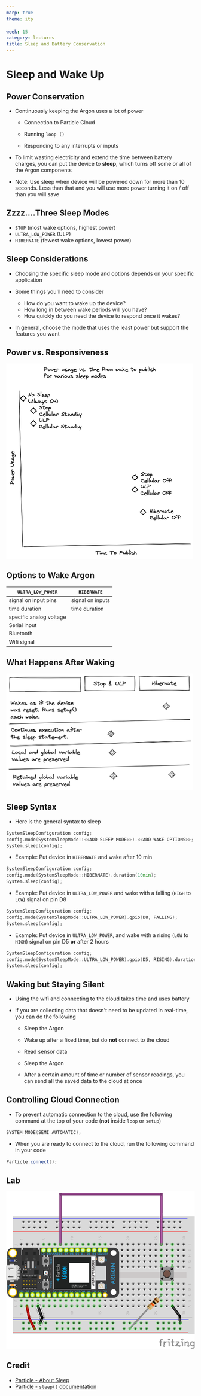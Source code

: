 ```yaml
---
marp: true
theme: itp

week: 15
category: lectures
title: Sleep and Battery Conservation
---
```


<!-- headingDivider: 2 -->

# Sleep and Wake Up

## Power Conservation

- Continuously keeping the Argon uses a lot of power

  - Connection to Particle Cloud

  - Running `loop ()`

  - Responding to any interrupts or inputs
- To limit wasting electricity and extend the time between battery charges, you can put the device to **sleep**, which turns off some or all of the Argon components
- Note: Use sleep when device will be powered down for more than 10 seconds. Less than that and you will use more power turning it on / off than you will save

## Zzzz....Three Sleep Modes

- `STOP` (most wake options, highest power)
- `ULTRA_LOW_POWER` (ULP)
- `HIBERNATE` (fewest wake options, lowest power)

## Sleep Considerations

- Choosing the specific sleep mode and options depends on your specific application

- Some things you'll need to consider
  - How do you want to wake up the device?
  - How long in between wake periods will you have?
  - How quickly do you need the device to respond once it wakes?
- In general, choose the mode that uses the least power but support the features you want

## Power vs. Responsiveness

<img src="lecture_sleep.assets/sleep-power.png" alt="Sleep Power" style="width:500px;" />

<!-- This shows that you can conserve power if you hibernate but it will take longer to publish a message -->



## Options to Wake Argon

| `ULTRA_LOW_POWER`       | `HIBERNATE`      |
| ----------------------- | ---------------- |
| signal on input pins    | signal on inputs |
| time duration           | time duration    |
| specific analog voltage |                  |
| Serial input            |                  |
| Bluetooth               |                  |
| Wifi signal             |                  |

## What Happens After Waking

<img src="lecture_sleep.assets/sleep-variables.png" alt="Wake Methods" style="width:500px" />

<!-- note HIBERNATE wakes as if it has been reset. It goes through setup() again and starts with all non-retained variables cleared. In ULTRA_LOW_POWER and STOP modes, execution continues after the line of code that put the device to sleep, with all variables preserved. -->

## Sleep Syntax

- Here is the general syntax to sleep 

```c++
SystemSleepConfiguration config;
config.mode(SystemSleepMode::<<ADD SLEEP MODE>>).<<ADD WAKE OPTIONS>>;
System.sleep(config);
```

- Example: Put device in `HIBERNATE` and wake after 10 min

```c++
SystemSleepConfiguration config;
config.mode(SystemSleepMode::HIBERNATE).duration(10min);
System.sleep(config);
```
- Example: Put device in `ULTRA_LOW_POWER` and wake with a falling (`HIGH` to `LOW`) signal on pin D8

```c++
SystemSleepConfiguration config;
config.mode(SystemSleepMode::ULTRA_LOW_POWER).gpio(D8, FALLING);
System.sleep(config);
```
- Example: Put device in `ULTRA_LOW_POWER`, and wake with a rising (`LOW` to `HIGH`) signal on pin D5 **or** after 2 hours

```c++
SystemSleepConfiguration config;
config.mode(SystemSleepMode::ULTRA_LOW_POWER).gpio(D5, RISING).duration(2h);
System.sleep(config);
```

## Waking but Staying Silent

- Using the wifi and connecting to the cloud takes time and uses battery

- If you are collecting data that doesn't need to be updated in real-time, you can do the following

  - Sleep the Argon

  - Wake up after a fixed time, but do **not** connect to the cloud

  - Read sensor data

  - Sleep the Argon

  - After a certain amount of time or number of sensor readings, you can send all the saved data to the cloud at once


## Controlling Cloud Connection

- To prevent automatic connection to the cloud, use the following command at the top of your code (**not** inside `loop` or `setup`)

```c++
SYSTEM_MODE(SEMI_AUTOMATIC);
```

- When you are ready to connect to the cloud, run the following command in your code

```c++
Particle.connect();
```

  

## Lab

![sleep_wake_button_bb](lecture_sleep.assets/sleep_wake_button_bb.png)

## Credit

* [Particle - About Sleep](https://docs.particle.io/tutorials/learn-more/about-sleep/)
* [Particle - `sleep()` documentation](https://docs.particle.io/cards/firmware/sleep-sleep/sleep-sleep/)





























